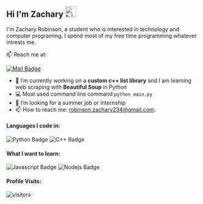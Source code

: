## Hi I'm Zachary <img src="https://user-images.githubusercontent.com/1303154/88677602-1635ba80-d120-11ea-84d8-d263ba5fc3c0.gif" width="28px" alt="hi">
I'm Zachary Robinson, a student who is interested in technology and computer programing. I spend most of my free time programming whatever intrests me.

:mailbox: Reach me at:

[![Mail Badge](https://img.shields.io/badge/-robinson.zachary234-c0392b?style=flat&labelColor=c0392b&logo=gmail&logoColor=white)](mailto:robinson.zachary234@gmail.com)

- 🔭 I’m currently working on a **custom c++ list library** and I am learning web scraping with **Beautiful Soup** in Python
- :computer: Most used command line command `python main.py`
- 🤔 I’m looking for a summer job or internship
- 📫 How to reach me: robinson.zachary234@gmail.com.

#### Languages I code in:

![Python Badge](https://img.shields.io/badge/-Python-ffd480?style=for-the-badge&labelColor=black&logo=python&logoColor=61DBFB) 
![C++ Badge](https://img.shields.io/badge/-C++-4da6ff?style=for-the-badge&labelColor=black&logo=c&logoColor=61DBFB)

#### What I want to learn:

![Javascript Badge](https://img.shields.io/badge/-Javascript-F0DB4F?style=for-the-badge&labelColor=black&logo=javascript&logoColor=F0DB4F)
![Nodejs Badge](https://img.shields.io/badge/-Nodejs-3C873A?style=for-the-badge&labelColor=black&logo=node.js&logoColor=3C873A)


#### Profile Visits:
![visitors](https://visitor-badge.glitch.me/badge?page_id=zachary-d-r.zachary-d-r)
